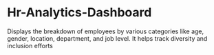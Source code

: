 # Hr-Analytics-Dashboard
Displays the breakdown of employees by various categories like age, gender, location, department, and job level. It helps track diversity and inclusion efforts

